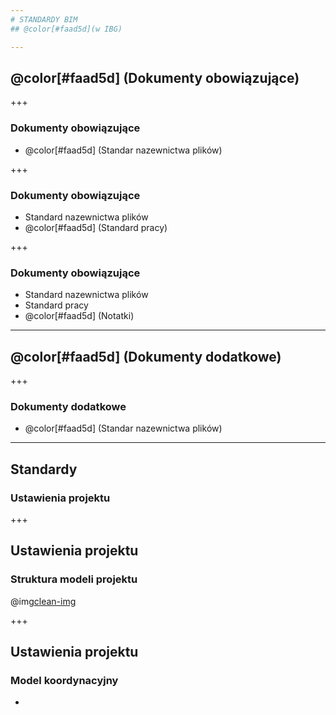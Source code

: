 ```yaml
---
# STANDARDY BIM
## @color[#faad5d](w IBG)

---
```

##  @color[#faad5d] (Dokumenty obowiązujące)

+++
### Dokumenty obowiązujące
- @color[#faad5d] (Standar nazewnictwa plików)

+++
### Dokumenty obowiązujące
- Standard nazewnictwa plików
- @color[#faad5d] (Standard pracy)

+++
### Dokumenty obowiązujące
- Standard nazewnictwa plików
- Standard pracy
- @color[#faad5d] (Notatki)

---
## @color[#faad5d] (Dokumenty dodatkowe)

+++
### Dokumenty dodatkowe
- @color[#faad5d] (Standar nazewnictwa plików)

---
## Standardy
### Ustawienia projektu

+++
## Ustawienia projektu
### Struktura modeli projektu
@img[clean-img](img/SchematPlikow.png)

+++
## Ustawienia projektu
### Model koordynacyjny
-
